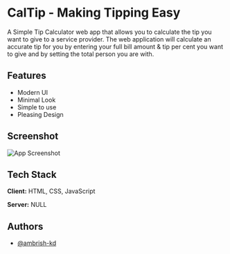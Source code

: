 
# CalTip - Making Tipping Easy

A Simple Tip Calculator web app that allows you to calculate the tip you want to give to a service provider. The web application will calculate an accurate tip for you by entering your full bill amount & tip per cent you want to give and by setting the total person you are with.
## Features

- Modern UI
- Minimal Look
- Simple to use
- Pleasing Design


## Screenshot

![App Screenshot](https://via.placeholder.com/468x300?text=App+Screenshot+Here)


## Tech Stack

**Client:** HTML, CSS, JavaScript

**Server:** NULL


## Authors

- [@ambrish-kd](https://github.com/ambrish-kd)

